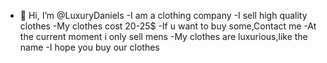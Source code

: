 - 👋 Hi, I’m @LuxuryDaniels
-I am a clothing company
-I sell high quality clothes
-My clothes cost 20-25$ 
-If u want to buy some,Contact me
-At the current moment i only sell mens
-My clothes are luxurious,like the name
-I hope you buy our clothes
<!--
LuxuryDaniels/LuxuryDaniels is a ✨ special ✨ repository because its `README.md` (this file) appears on your GitHub profile.
You can click the Preview link to take a look at your changes.
--->
